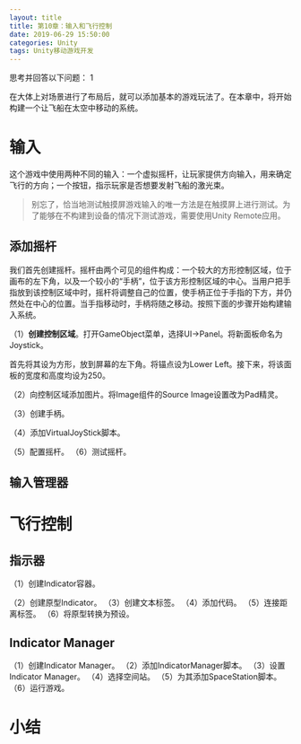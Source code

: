 ```yaml
---
layout: title
title: 第10章：输入和飞行控制
date: 2019-06-29 15:50:00
categories: Unity
tags: Unity移动游戏开发
---
```

思考并回答以下问题：
1

<!--more-->

在大体上对场景进行了布局后，就可以添加基本的游戏玩法了。在本章中，将开始构建一个让飞船在太空中移动的系统。

# 输入

这个游戏中使用两种不同的输入：一个虚拟摇杆，让玩家提供方向输入，用来确定飞行的方向；一个按钮，指示玩家是否想要发射飞船的激光束。

> 别忘了，恰当地测试触摸屏游戏输入的唯一方法是在触摸屏上进行测试。为了能够在不构建到设备的情况下测试游戏，需要使用Unity Remote应用。

## 添加摇杆

我们首先创建摇杆。摇杆由两个可见的组件构成：一个较大的方形控制区域，位于画布的左下角，以及一个较小的“手柄”，位于该方形控制区域的中心。当用户把手指放到该控制区域中时，摇杆将调整自己的位置，使手柄正位于手指的下方，并仍然处在中心的位置。当手指移动时，手柄将随之移动。按照下面的步骤开始构建输入系统。

（1）**创建控制区域**。打开GameObject菜单，选择UI->Panel。将新面板命名为Joystick。

首先将其设为方形，放到屏幕的左下角。将锚点设为Lower Left。接下来，将该面板的宽度和高度均设为250。

（2）向控制区域添加图片。将Image组件的Source Image设置改为Pad精灵。

（3）创建手柄。

（4）添加VirtualJoyStick脚本。

（5）配置摇杆。
（6）测试摇杆。

## 输入管理器

# 飞行控制

## 指示器

（1）创建Indicator容器。

（2）创建原型Indicator。
（3）创建文本标签。
（4）添加代码。
（5）连接距离标签。
（6）将原型转换为预设。

## Indicator Manager

（1）创建Indicator Manager。
（2）添加IndicatorManager脚本。
（3）设置Indicator Manager。
（4）选择空间站。
（5）为其添加SpaceStation脚本。
（6）运行游戏。

# 小结